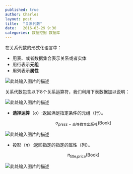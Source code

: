 ```yaml
---
published: true
author: Charles
layout: post
title:  "关系代数"
date:   2016-03-29 9:30
categories: 数据挖掘 数据库
---
```


在关系代数的形式化语言中：

- 用表、或者数据集合表示关系或者实体
- 用行表示**元组**
- 用列表示**属性**

![此处输入图片的描述][1]

关系代数包含以下8个关系运算符，我们利用下表数据加以说明：

![此处输入图片的描述][2]

- **选择运算**（$\sigma$）:返回满足指定条件的元组（行）。

$$\sigma_{press=\text{高等教育出版社}}(\text{Book}) $$

![此处输入图片的描述][3]

- 投影（$\pi$）:返回指定的指定的属性（列）。

$$\pi_{\text{title,price}}(\text{Book})$$

![此处输入图片的描述][4]


  [1]: http://7xjbdi.com1.z0.glb.clouddn.com/database_2.png?imageView2/2/w/400
  [2]: http://7xjbdi.com1.z0.glb.clouddn.com/database_1.png?imageView2/2/w/400
  [3]: http://7xjbdi.com1.z0.glb.clouddn.com/database_3.png?imageView2/2/w/400
  [4]: http://7xjbdi.com1.z0.glb.clouddn.com/databse_4.png?imageView2/2/w/300

